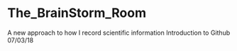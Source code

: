 # The_BrainStorm_Room
A new approach to how I record scientific information 
Introduction to Github 07/03/18
